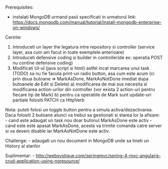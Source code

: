 Prerequisites:
- instalati MongoDB urmand pasii specificati in urmatorul link:
https://docs.mongodb.com/manual/tutorial/install-mongodb-enterprise-on-windows/

Cerinte:
1. Introduceti un layer the legatura intre repository si controller (service layer, asa cum am facut in toate 
exemplele anterioare)
2. Introduceti defensive coding si builder in controller(de ex: operatia POST nu contine defensive coding)
3. Modificati UI-ul (java script si html) astfel incat marcarea unui task (TODO) sa nu fie facuta print-un
radio button, asa cum este acum (ci prin doua butoane => MarkAsDone, MarkAsNotDone imediat dupa butoanele de Edit si Delete)
	a) modificarea de mai sus necesita si modificarea action-urilor din controller (vor exista 2 action-uri pentru fiecare 
tip de Mark)
	b) pentru ca operatiile de Mark sunt update-uri partiale folositi PATCH ca HttpVerb

Nota: puteti folosi un toggle button pentru a simula activa/dezactivarea. Daca
folositi 2 butoane atunci va trebui sa gestionati si starea lor la afisare:
	- cand este adaugat un task nou doar butonul MarkAsDone este activ
	- cand este este apasat MarkAsDone, acesta va trimite comanda catre server si va deveni disable iar MarkAsNotDone este activ.

Challenge:
	- adaugati un nou document in MongoDB unde sa tineti un History al starilor

Suplimentar:
	- http://websystique.com/springmvc/spring-4-mvc-angularjs-crud-application-using-ngresource/
